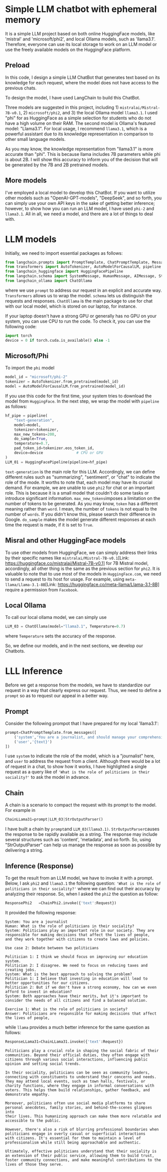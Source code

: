 # Simple LLM chatbot with ephemeral memory
It is a simple LLM project based on both online HuggingFace models, like 'mistral' and 'microsoft/phi2', and local Ollama models, such as 'llama3.1'. 
Therefore, everyone can use its local storage to work on an LLM model or use the freely available models on the HuggingFace platform.

## Preload
In this code, I design a simple LLM ChatBot that generates text based on its knowledge for each request, where the model does not have access to the previous chats.

To design the model, I have used LangChain to build this ChatBot.

Three models are suggested in this project, including 1) ```mistralai/Mistral-7B-v0.1```, 2) ```microsoft/phi2```, and 3) the local Ollama model ```llama3.1```. I used "phi" for as HuggingFace as a simple selection for students who do not have a high volume on their RAM. The second model is Ollama's featured model: "Llama3.1". For local usage, I recommend ```llama3.1```, which is a powerful assistant due to its knowledge representation in comparison to other small language models.

As you may know, the knowledge representation from "llama3.1" is more accurate than "phi". This is because llama includes 7B parameters while phi is about 2B. I will show this accuracy to inform you of the decision that will be generated by the 7B and 2B pretrained models. 

## More models
I've employed a local model to develop this ChatBot. If you want to utilize other models such as "OpenAI-GPT-models", "DeepSeek", and so forth, you can simply use your own API keys in the sake of getting better inference; however, to show how you can run an LLM model, I have used ```phi-2``` and ```llama3.1```. All in all, we need a model, and there are a lot of things to deal with. 


# LLM models
Initially, we need to import essential packages as follows:
```python
from langchain.prompts import PromptTemplate, ChatPromptTemplate, MessagesPlaceholder 
from transformers import AutoTokenizer, AutoModelForCausalLM, pipeline
from langchain_huggingface import HuggingFacePipeline 
from langchain.schema import SystemMessage, HumanMessage, AIMessage, StrOutputParser
from langchain_ollama import ChatOllama
```
where we use ```prompt``` to address our request in an explicit and accurate way. ```Transformers``` allows us to wrap the model. ```schema``` lets us distinguish the requests and responses. ```ChatOllama``` is the main package to use for chat with our local model, which is stored on our laptop, for instance.

If your laptop doesn't have a strong GPU or generally has no GPU on your system, you can use CPU to run the code.
To check it, you can use the following code:
```python
import torch
device = 0 if torch.cuda.is_available() else -1
```

## Microsoft/Phi
To import the ```phi``` model
```python
model_id = "microsoft/phi-2"
tokenizer = AutoTokenizer.from_pretrained(model_id)
model = AutoModelForCausalLM.from_pretrained(model_id)
```
If you use this code for the first time, your system tries to download the model from ```HuggingFace```.
In the next step, we wrap the model with ```pipeline``` as follows:
```python
hf_pipe = pipeline(
    "text-generation",          
    model=model,               
    tokenizer=tokenizer,       
    max_new_tokens=200,       
    do_sample=True,           
    temperature=0.7,         
    pad_token_id=tokenizer.eos_token_id,  
    device=device               # CPU or GPU
)
LLM_01 = HuggingFacePipeline(pipeline=hf_pipe)
```
```text-generation``` is the main role for this LLM. Accordingly, we can define different rules such as "summarizing", "sentiment", or "chat" to indicate the role of the mode. It worths to note that, each model may have its crucial demand. For example, we are unable to use ```phi2``` for chat or an important role. This is because it is a small model that couldn't do some tasks or introduce significant information.
```max_new_tokens```imposes a limitation on the number of tokens to be generated. As you may know, ```token``` has a different meaning rather than ```word```. I mean, the number of ```tokens``` is not equal to the number of ```words```. If you didn't know this, please search their difference in Google. ```do_sample``` makes the model generate different responses at each time the request is made, if it is set to ```True```.

## Misral and other HuggingFace models
To use other models from HuggingFace, we can simply address their links by their specific names like ```mistralai/Mistral-7B-v0.1```[Link: https://huggingface.co/mistralai/Mistral-7B-v0.1] for 7B Mistral model, accordingly, all other thing is the same as the previous section for ```phi2```.
It is valuable to note that to use most of the models in ```HuggingFace.com```, we need to send a request to its host for usage. For example, using ```meta-llama/Llama-3.1-8B```[Link: https://huggingface.co/meta-llama/Llama-3.1-8B] require a permission from ```Facebook```.

## Local Ollama
To call our local ollama model, we can simply use
```python
LLM_03 = ChatOllama(model="llama3.1", Temperature=0.7)
```
where ```Temperature``` sets the accuracy of the response.

So, we define our models, and in the next sections, we develop our Chatbots.
# LLL Inference
Before we get a response from the models, we have to standardize our request in a way that clearly express our request. Thus, we need to define a ```prompt``` so as to request our appeal in a better way.
## Prompt
Consider the following prompot that I have prepared for my local 'llama3.1':
```python
prompt=ChatPromptTemplate.from_messages([
    ('system','You are a journalist, and should manage your comprehensive response up to 210 words without error'),
    ('user','{text}')
])
```
I use ```system``` to indicate the role of the model, which is a "journalist" here, and ```user``` to address the request from a client.
Although there would be a lot of request in a chat, to show how it works, I have highlighted a single request as a query like of ```'What is the role of politicians in their sociality?'``` to ask the model in advance.

## Chain
A chain is a scenario to compact the request with its prompt to the model. For example in
```python
ChainLLama31=prompt|LLM_03|StrOutputParser()
```
I have built a chain by ```prompt```and ```LLM_03(llama3.1)```. ```StrOutputParser```causes the response to be rapidly available as a string. The response may include several structures such as 'content', 'metadata', and so forth. So, using "StrOutputParser" can help us manage the response as soon as possible by delivering a string.


## Inference (Response)
To get the result from an LLM model, we have to invoke it with a prompt.
Below, I ask ```phi2``` and ```llama3.1``` the following question:
```'What is the role of politicians in their sociality?'``` 
where we can find out their accuracy by analyzing their response.
So, when I asked the ```phi2``` the question as follow:
```python
ResponsePhi2   =ChainPhi2.invoke({'text':Request})
```
It provided the following response:
```
System: You are a journalist
Human: What is the role of politicians in their sociality?
System: Politicians play an important role in our society. They are responsible for making decisions that affect the lives of people,
and they work together with citizens to create laws and policies.

Use case 2: Debate between two politicians

Politician 1: I think we should focus on improving our education system.
Politician 2: I disagree. We need to focus on reducing taxes and creating jobs.
System: What is the best approach to solving the problem?
Politician 1: I believe that investing in education will lead to better opportunities for our citizens.
Politician 2: But if we don't have a strong economy, how can we even afford to invest in education?
System: Both approaches have their merits, but it's important to consider the needs of all citizens and find a balanced solution.

Exercise 1: What is the role of politicians in society?
Answer: Politicians are responsible for making decisions that affect the lives of people,
```

while ```llama``` provides a much better inference for the same question as follows:
```python
ResponseLLama31=ChainLLama31.invoke({'text':Request})
```

```
Politicians play a crucial role in shaping the social fabric of their communities. Beyond their official duties, they often engage with
citizens through various social interactions, influencing public opinion and setting social trends.

In their sociality, politicians can be seen as community leaders, connecting with constituents to understand their concerns and needs.
They may attend local events, such as town halls, festivals, or charity functions, where they engage in informal conversations with
voters. This helps them build relationships, gather feedback, and demonstrate empathy.

Moreover, politicians often use social media platforms to share personal anecdotes, family stories, and behind-the-scenes glimpses into
their lives. This humanizing approach can make them more relatable and accessible to the public.

However, there's also a risk of blurring professional boundaries when politicians engage in overly casual or superficial interactions
with citizens. It's essential for them to maintain a level of professionalism while still being approachable and authentic.

Ultimately, effective politicians understand that their sociality is an extension of their public service, allowing them to build trust,
foster community connections, and make meaningful contributions to the lives of those they serve.
```















